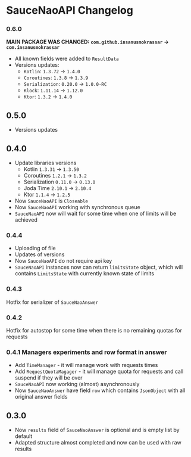 # SauceNaoAPI Changelog

### 0.6.0

**MAIN PACKAGE WAS CHANGED: `com.github.insanusmokrassar` -> `com.insanusmokrassar`**

* All known fields were added to `ResultData`
* Versions updates:
    * `Kotlin`: `1.3.72` -> `1.4.0`
    * `Coroutines`: `1.3.8` -> `1.3.9`
    * `Serialization`: `0.20.0` -> `1.0.0-RC`
    * `Klock`: `1.11.14` -> `1.12.0`
    * `Ktor`: `1.3.2` -> `1.4.0`

## 0.5.0

* Versions updates

## 0.4.0

* Update libraries versions
    * Kotlin `1.3.31` -> `1.3.50`
    * Coroutines `1.2.1` -> `1.3.2`
    * Serialization `0.11.0` -> `0.13.0`
    * Joda Time `2.10.1` -> `2.10.4`
    * Ktor `1.1.4` -> `1.2.5`
* Now `SauceNaoAPI` is `Closeable`
* Now `SauceNaoAPI` working with synchronous queue
* `SauceNaoAPI` now will wait for some time when one of limits will be achieved

### 0.4.4

* Uploading of file
* Updates of versions
* Now `SauceNaoAPI` do not require api key
* `SauceNaoAPI` instances now can return `limitsState` object, which will contains `LimitsState` with currently known
state of limits

### 0.4.3

Hotfix for serializer of `SauceNaoAnswer`

### 0.4.2

Hotfix for autostop for some time when there is no remaining quotas for requests

### 0.4.1 Managers experiments and row format in answer

* Add `TimeManager` - it will manage work with requests times
* Add `RequestQuotaMagager` - it will manage quota for requests and call suspend
if they will be over
* `SauceNaoAPI` now working (almost) asynchronously
* Now `SauceNaoAnswer` have field `row` which contains `JsonObject` with
all original answer fields

## 0.3.0

* Now `results` field of `SauceNaoAnswer` is optional and is empty list by default
* Adapted structure almost completed and now can be used with raw results

